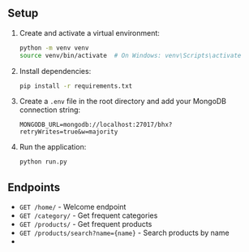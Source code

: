 ## Setup

1. Create and activate a virtual environment:

    ```sh
    python -m venv venv
    source venv/bin/activate  # On Windows: venv\Scripts\activate
    ```

2. Install dependencies:

    ```sh
    pip install -r requirements.txt
    ```

3. Create a `.env` file in the root directory and add your MongoDB connection string:

    ```env
    MONGODB_URL=mongodb://localhost:27017/bhx?retryWrites=true&w=majority
    ```

4. Run the application:

    ```sh
    python run.py
    ```

## Endpoints

- `GET /home/` - Welcome endpoint
- `GET /category/` - Get frequent categories
- `GET /products/` - Get frequent products
- `GET /products/search?name={name}` - Search products by name
-
